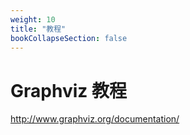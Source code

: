 ```yaml
---
weight: 10
title: "教程"
bookCollapseSection: false
---
```


# Graphviz 教程

http://www.graphviz.org/documentation/
